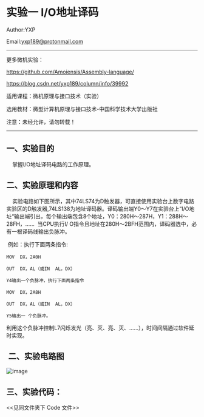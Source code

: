 实验一  I/O地址译码
===============================================================
Author:YXP

Email:yxp189@protonmail.com
***************************************************************
更多微机实验：

https://github.com/Amoiensis/Assembly-language/

https://blog.csdn.net/yxp189/column/info/39992

适用课程：微机原理与接口技术（实验）

选用教材：微型计算机原理与接口技术-中国科学技术大学出版社

注意：未经允许，请勿转载！
***************************************************************

一、实验目的
-----------------------------------------------------------------

    掌握I/O地址译码电路的工作原理。

二、实验原理和内容
-----------------------------------------------------------------

    实验电路如下图所示，其中74LS74为D触发器，可直接使用实验台上数字电路实验区的D触发器,74LS138为地址译码器。译码输出端Y0～Y7在实验台上“I/O地址“输出端引出，每个输出端包含8个地址，Y0：280H～287H，Y1：288H～28FH，……  当CPU执行I/ O指令且地址在280H～2BFH范围内，译码器选中，必有一根译码线输出负脉冲。

 例如：执行下面两条指令:

    MOV  DX，2A0H

    OUT  DX，AL（或IN  AL，DX）

    Y4输出一个负脉冲，执行下面两条指令

    MOV  DX，2A8H

    OUT  DX，AL（或IN  AL，DX）

    Y5输出一 个负脉冲。
    
利用这个负脉冲控制L7闪烁发光（亮、灭、亮、灭、……），时间间隔通过软件延时实现。

 二、实验电路图
 -----------------------------------------------------------------
 
 ![image](https://github.com/Amoiensis/Assembly-language/blob/master/%E2%80%8B%E2%80%8BHardware-Experiment/IO%E5%9C%B0%E5%9D%80%E8%AF%91%E7%A0%81/image/p1.png)
    
三、实验代码：   
-----------------------------------------------------------------
     
 <<见同文件夹下 Code 文件>>
 
